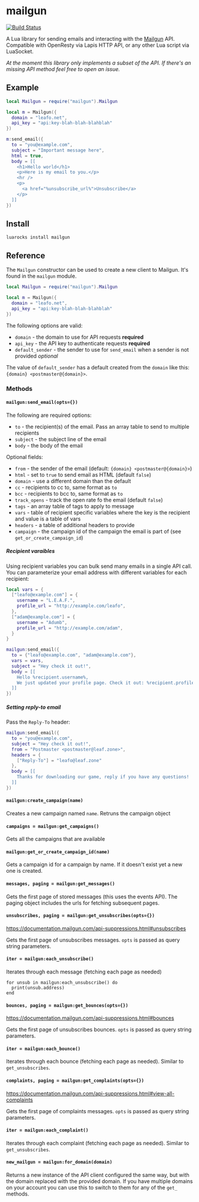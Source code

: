 # mailgun

[![Build Status](https://travis-ci.org/leafo/lua-mailgun.svg?branch=master)](https://travis-ci.org/leafo/lua-mailgun)

A Lua library for sending emails and interacting with the
[Mailgun](https://mailgun.com/) API. Compatible with OpenResty via Lapis HTTP
API, or any other Lua script via LuaSocket.

*At the moment this library only implements a subset of the API. If there's an
missing API method feel free to open an issue.*

## Example

```lua
local Mailgun = require("mailgun").Mailgun

local m = Mailgun({
  domain = "leafo.net",
  api_key = "api:key-blah-blah-blahblah"
})

m:send_email({
  to = "you@example.com",
  subject = "Important message here",
  html = true,
  body = [[
    <h1>Hello world</h1>
    <p>Here is my email to you.</p>
    <hr />
    <p>
      <a href="%unsubscribe_url%">Unsubscribe</a>
    </p>
  ]]
})
```

## Install

```
luarocks install mailgun
```

## Reference

The `Mailgun` constructor can be used to create a new client to Mailgun. It's
found in the `mailgun` module.

```lua
local Mailgun = require("mailgun").Mailgun

local m = Mailgun({
  domain = "leafo.net",
  api_key = "api:key-blah-blah-blahblah"
})
```

The following options are valid:

* `domain` - the domain to use for API requests **required**
* `api_key` - the API key to authenticate requests **required**
* `default_sender` - the sender to use for `send_email` when a sender is not provided *optional*

The value of `default_sender` has a default created from the `domain` like
this: `{domain} <postmaster@{domain}>`.

### Methods

#### `mailgun:send_email(opts={})`

The following are required options:

* `to` - the recipient(s) of the email. Pass an array table to send to multiple recipients
* `subject` - the subject line of the email
* `body` - the body of the email

Optional fields:

* `from` - the sender of the email (default: `{domain} <postmaster@{domain}>`)
* `html` - set to `true` to send email as HTML (default `false`)
* `domain` - use a different domain than the default
* `cc` - recipients to cc to, same format as `to`
* `bcc` - recipients to bcc to, same format as `to`
* `track_opens` - track the open rate fo the email (default `false`)
* `tags` - an array table of tags to apply to message
* `vars` - table of recipient specific variables where the key is the recipient and value is a table of vars
* `headers` - a table of additional headers to provide
* `campaign` - the campaign id of the campaign the email is part of (see `get_or_create_campaign_id`)

##### Recipient varaibles

Using recipient variables you can bulk send many emails in a single API call.
You can parameterize your email address with different variables for each
recipient:


```lua
local vars = {
  ["leafo@example.com"] = {
    username = "L.E.A.F.",
    profile_url = "http://example.com/leafo",
  },
  ["adam@example.com"] = {
    username = "Adumb",
    profile_url = "http://example.com/adam",
  }
}

mailgun:send_email({
  to = {"leafo@example.com", "adam@example.com"},
  vars = vars,
  subject = "Hey check it out!",
  body = [[
    Hello %recipient.username%,
    We just updated your profile page. Check it out: %recipient.profile_url%
  ]]
})
```

##### Setting reply-to email

Pass the `Reply-To` header:

```lua
mailgun:send_email({
  to = "you@example.com",
  subject = "Hey check it out!",
  from = "Postmaster <postmaster@leaf.zone>",
  headers = {
    ["Reply-To"] = "leafo@leaf.zone"
  },
  body = [[
    Thanks for downloading our game, reply if you have any questions!
  ]]
})
```

#### `mailgun:create_campaign(name)`

Creates a new campaign named `name`. Retruns the campaign object

#### `campaigns = mailgun:get_campaigns()`

Gets all the campaigns that are available

#### `mailgun:get_or_create_campaign_id(name)`

Gets a campaign id for a campaign by name. If it doesn't exist yet a new one is created.

#### `messages, paging = mailgun:get_messages()`

Gets the first page of stored messages (this uses the events API). The paging
object includes the urls for fetching subsequent pages.

#### `unsubscribes, paging = mailgun:get_unsubscribes(opts={})`

https://documentation.mailgun.com/api-suppressions.html#unsubscribes

Gets the first page of unsubscribes messages. `opts` is passed as query string
parameters.

#### `iter = mailgun:each_unsubscribe()`

Iterates through each message (fetching each page as needed)

```
for unsub in mailgun:each_unsubscribe() do
  print(unsub.address)
end
```

#### `bounces, paging = mailgun:get_bounces(opts={})`

https://documentation.mailgun.com/api-suppressions.html#bounces

Gets the first page of unsubscribes bounces. `opts` is passed as query string
parameters.

#### `iter = mailgun:each_bounce()`

Iterates through each bounce (fetching each page as needed). Similar to
`get_unsubscribes`.

#### `complaints, paging = mailgun:get_complaints(opts={})`

https://documentation.mailgun.com/api-suppressions.html#view-all-complaints

Gets the first page of complaints messages. `opts` is passed as query string
parameters.

#### `iter = mailgun:each_complaint()`

Iterates through each complaint (fetching each page as needed). Similar to
`get_unsubscribes`.


#### `new_mailgun = mailgun:for_domain(domain)`

Returns a new instance of the API client configured the same way, but with the
domain replaced with the provided domain. If you have multiple domains on your
account you can use this to switch to them for any of the `get_` methods.



